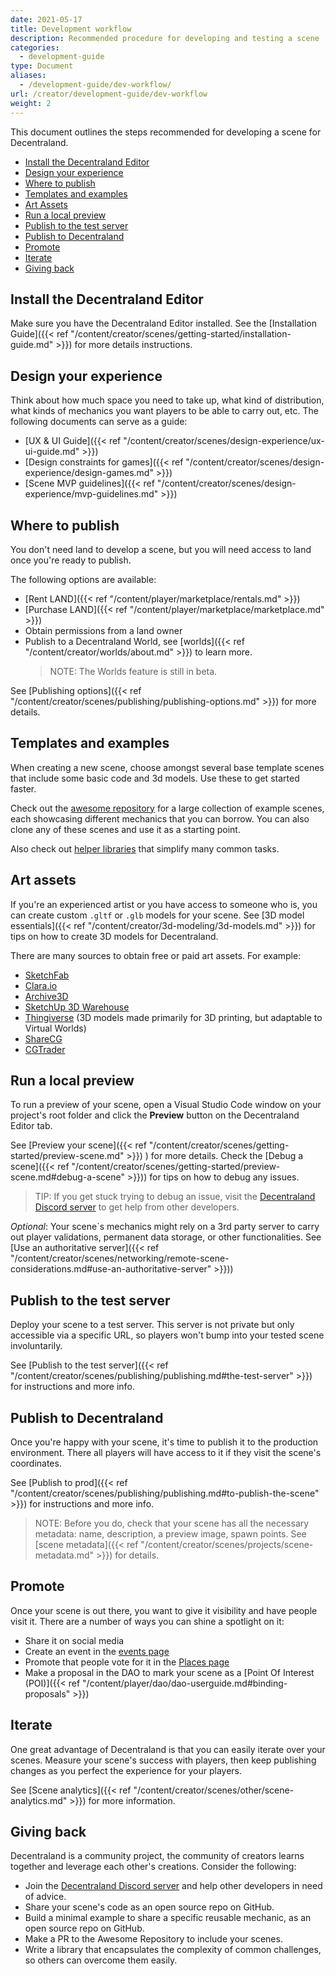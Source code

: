 ```yaml
---
date: 2021-05-17
title: Development workflow
description: Recommended procedure for developing and testing a scene
categories:
  - development-guide
type: Document
aliases:
  - /development-guide/dev-workflow/
url: /creator/development-guide/dev-workflow
weight: 2
---
```


This document outlines the steps recommended for developing a scene for Decentraland.

<!-- diagram? icons? -->

- [Install the Decentraland Editor](#install-the-decentraland-editor)
- [Design your experience](#design-your-experience)
- [Where to publish](#where-to-publish)
- [Templates and examples](#templates-and-examples)
- [Art Assets](#art-assets)
- [Run a local preview](#run-a-local-preview)
- [Publish to the test server](#publish-to-the-test-server)
- [Publish to Decentraland](#publish-to-decentraland)
- [Promote](#promote)
- [Iterate](#iterate)
- [Giving back](#giving-back)


## Install the Decentraland Editor

Make sure you have the Decentraland Editor installed. See the [Installation Guide]({{< ref "/content/creator/scenes/getting-started/installation-guide.md" >}}) for more details instructions.


## Design your experience

Think about how much space you need to take up, what kind of distribution, what kinds of mechanics you want players to be able to carry out, etc. The following documents can serve as a guide:


- [UX & UI Guide]({{< ref "/content/creator/scenes/design-experience/ux-ui-guide.md" >}})
- [Design constraints for games]({{< ref "/content/creator/scenes/design-experience/design-games.md" >}})
- [Scene MVP guidelines]({{< ref "/content/creator/scenes/design-experience/mvp-guidelines.md" >}})

## Where to publish

You don't need land to develop a scene, but you will need access to land once you're ready to publish.

The following options are available:

- [Rent LAND]({{< ref "/content/player/marketplace/rentals.md" >}})
- [Purchase LAND]({{< ref "/content/player/marketplace/marketplace.md" >}})
- Obtain permissions from a land owner
- Publish to a Decentraland World, see [worlds]({{< ref "/content/creator/worlds/about.md" >}}) to learn more.
	> NOTE: The Worlds feature is still in beta.

See [Publishing options]({{< ref "/content/creator/scenes/publishing/publishing-options.md" >}}) for more details.


## Templates and examples

When creating a new scene, choose amongst several base template scenes that include some basic code and 3d models. Use these to get started faster.

Check out the [awesome repository](https://github.com/decentraland-scenes/Awesome-Repository) for a large collection of example scenes, each showcasing different mechanics that you can borrow. You can also clone any of these scenes and use it as a starting point.

Also check out [helper libraries](https://github.com/decentraland-scenes/Awesome-Repository#Libraries) that simplify many common tasks.

## Art assets

If you're an experienced artist or you have access to someone who is, you can create custom `.gltf` or `.glb` models for your scene. See [3D model essentials]({{< ref "/content/creator/3d-modeling/3d-models.md" >}}) for tips on how to create 3D models for Decentraland.

There are many sources to obtain free or paid art assets. For example:

- [SketchFab](https://sketchfab.com/)
- [Clara.io](https://clara.io/)
- [Archive3D](https://archive3d.net/)
- [SketchUp 3D Warehouse](https://3dwarehouse.sketchup.com/)
- [Thingiverse](https://www.thingiverse.com/) (3D models made primarily for 3D printing, but adaptable to Virtual Worlds)
- [ShareCG](https://www.sharecg.com/)
- [CGTrader](https://CGTrader.com)

## Run a local preview

To run a preview of your scene, open a Visual Studio Code window on your project's root folder and click the **Preview** button on the Decentraland Editor tab.

See [Preview your scene]({{< ref "/content/creator/scenes/getting-started/preview-scene.md" >}}) ) for more details. Check the [Debug a scene]({{< ref "/content/creator/scenes/getting-started/preview-scene.md#debug-a-scene" >}})) for tips on how to debug any issues.

> TIP: If you get stuck trying to debug an issue, visit the [Decentraland Discord server](https://dcl.gg/discord) to get help from other developers.

_Optional_: Your scene`s mechanics might rely on a 3rd party server to carry out player validations, permanent data storage, or other functionalities. See [Use an authoritative server]({{< ref "/content/creator/scenes/networking/remote-scene-considerations.md#use-an-authoritative-server" >}}))

## Publish to the test server

Deploy your scene to a test server. This server is not private but only accessible via a specific URL, so players won't bump into your tested scene involuntarily.

See [Publish to the test server]({{< ref "/content/creator/scenes/publishing/publishing.md#the-test-server" >}}) for instructions and more info.

## Publish to Decentraland

Once you're happy with your scene, it's time to publish it to the production environment. There all players will have access to it if they visit the scene's coordinates.

See [Publish to prod]({{< ref "/content/creator/scenes/publishing/publishing.md#to-publish-the-scene" >}}) for instructions and more info.

> NOTE: Before you do, check that your scene has all the necessary metadata: name, description, a preview image, spawn points. See [scene metadata]({{< ref "/content/creator/scenes/projects/scene-metadata.md" >}}) for details.


## Promote

Once your scene is out there, you want to give it visibility and have people visit it. There are a number of ways you can shine a spotlight on it:

- Share it on social media
- Create an event in the [events page](https://events.decentraland.org/en/)
- Promote that people vote for it in the [Places page](https://places.decentraland.org/)
- Make a proposal in the DAO to mark your scene as a [Point Of Interest (POI)]({{< ref "/content/player/dao/dao-userguide.md#binding-proposals" >}})


## Iterate

One great advantage of Decentraland is that you can easily iterate over your scenes. Measure your scene's success with players, then keep publishing changes as you perfect the experience for your players.

See [Scene analytics]({{< ref "/content/creator/scenes/other/scene-analytics.md" >}}) for more information.


## Giving back

Decentraland is a community project, the community of creators learns together and leverage each other's creations. Consider the following:

- Join the [Decentraland Discord server](https://dcl.gg/discord) and help other developers in need of advice.
- Share your scene's code as an open source repo on GitHub.
- Build a minimal example to share a specific reusable mechanic, as an open source repo on GitHub.
- Make a PR to the Awesome Repository to include your scenes.
- Write a library that encapsulates the complexity of common challenges, so others can overcome them easily.